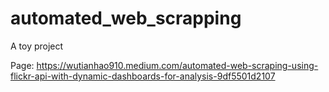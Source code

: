 # automated_web_scrapping
A toy project

Page: https://wutianhao910.medium.com/automated-web-scraping-using-flickr-api-with-dynamic-dashboards-for-analysis-9df5501d2107
